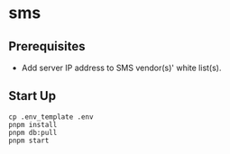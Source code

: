 # sms

## Prerequisites

- Add server IP address to SMS vendor(s)' white list(s).

## Start Up

```shell
cp .env_template .env
pnpm install
pnpm db:pull
pnpm start
```
